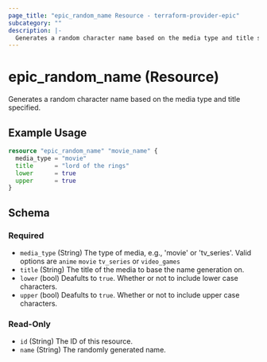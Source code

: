 ```yaml
---
page_title: "epic_random_name Resource - terraform-provider-epic"
subcategory: ""
description: |-
  Generates a random character name based on the media type and title specified.
---
```


# epic_random_name (Resource)

Generates a random character name based on the media type and title specified.

## Example Usage

```terraform
resource "epic_random_name" "movie_name" {
  media_type = "movie"
  title      = "lord of the rings"
  lower      = true
  upper      = true
}
```

<!-- schema generated by tfplugindocs -->
## Schema

### Required

- `media_type` (String) The type of media, e.g., 'movie' or 'tv_series'. Valid options are `anime` `movie` `tv_series` or `video_games`
- `title` (String) The title of the media to base the name generation on.
- `lower` (bool) Deafults to `true`. Whether or not to include lower case characters.
- `upper` (bool) Deafults to `true`. Whether or not to include upper case characters.

### Read-Only

- `id` (String) The ID of this resource.
- `name` (String) The randomly generated name.
